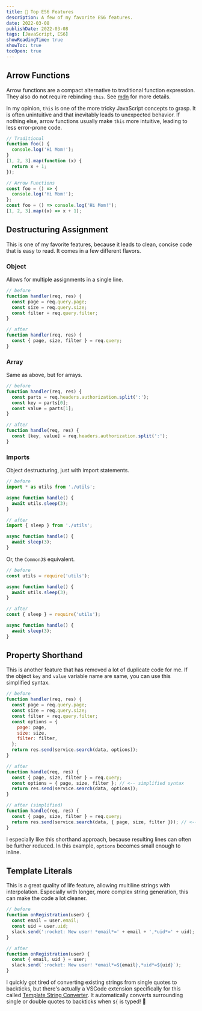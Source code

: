 ```yaml
---
title: 🥇 Top ES6 Features
description: A few of my favorite ES6 features.
date: 2022-03-08
publishDate: 2022-03-08
tags: [JavaScript, ES6]
showReadingTime: true
showToc: true
tocOpen: true
---
```


## Arrow Functions

Arrow functions are a compact alternative to traditional function expression. They also do not require rebinding `this`. See [mdn](https://developer.mozilla.org/en-US/docs/Web/JavaScript/Reference/Functions/Arrow_functions) for more details.

In my opinion, `this` is one of the more tricky JavaScript concepts to grasp. It is often unintuitive and that inevitably leads to unexpected behavior. If nothing else, arrow functions usually make `this` more intuitive, leading to less error-prone code.

```javascript
// Traditional
function foo() {
  console.log('Hi Mom!');
}
[1, 2, 3].map(function (x) {
  return x + 1;
});

// Arrow Functions
const foo = () => {
  console.log('Hi Mom!');
};
const foo = () => console.log('Hi Mom!');
[1, 2, 3].map((x) => x + 1);
```

## Destructuring Assignment

This is one of my favorite features, because it leads to clean, concise code that is easy to read. It comes in a few different flavors.

### Object

Allows for multiple assignments in a single line.

```javascript
// before
function handler(req, res) {
  const page = req.query.page;
  const size = req.query.size;
  const filter = req.query.filter;
}

// after
function handler(req, res) {
  const { page, size, filter } = req.query;
}
```

### Array

Same as above, but for arrays.

```javascript
// before
function handler(req, res) {
  const parts = req.headers.authorization.split(':');
  const key = parts[0];
  const value = parts[1];
}

// after
function handle(req, res) {
  const [key, value] = req.headers.authorization.split(':');
}
```

### Imports

Object destructuring, just with import statements.

```javascript
// before
import * as utils from './utils';

async function handle() {
  await utils.sleep(3);
}

// after
import { sleep } from './utils';

async function handle() {
  await sleep(3);
}
```

Or, the `CommonJS` equivalent.

```javascript
// before
const utils = require('utils');

async function handle() {
  await utils.sleep(3);
}

// after
const { sleep } = require('utils');

async function handle() {
  await sleep(3);
}
```

## Property Shorthand

This is another feature that has removed a lot of duplicate code for me. If the object `key` and `value` variable name are same, you can use this simplified syntax.

```javascript
// before
function handler(req, res) {
  const page = req.query.page;
  const size = req.query.size;
  const filter = req.query.filter;
  const options = {
    page: page,
    size: size,
    filter: filter,
  };
  return res.send(service.search(data, options));
}

// after
function handle(req, res) {
  const { page, size, filter } = req.query;
  const options = { page, size, filter }; // <-- simplified syntax
  return res.send(service.search(data, options));
}

// after (simplified)
function handle(req, res) {
  const { page, size, filter } = req.query;
  return res.send(service.search(data, { page, size, filter })); // <-- inline
}
```

I especially like this shorthand approach, because resulting lines can often be further reduced. In this example, `options` becomes small enough to inline.

## Template Literals

This is a great quality of life feature, allowing multiline strings with interpolation. Especially with longer, more complex string generation, this can make the code a lot cleaner.

```javascript
// before
function onRegistration(user) {
  const email = user.email;
  const uid = user.uid;
  slack.send(':rocket: New user! *email*=' + email + ',*uid*=' + uid);
}

// after
function onRegistration(user) {
  const { email, uid } = user;
  slack.send(`:rocket: New user! *email*=${email},*uid*=${uid}`);
}
```

I quickly got tired of converting existing strings from single quotes to backticks, but there's actually a VSCode extension specifically for this called [Template String Converter](https://marketplace.visualstudio.com/items?itemName=meganrogge.template-string-converter). It automatically converts surrounding single or double quotes to backticks when `${` is typed! 🎉
